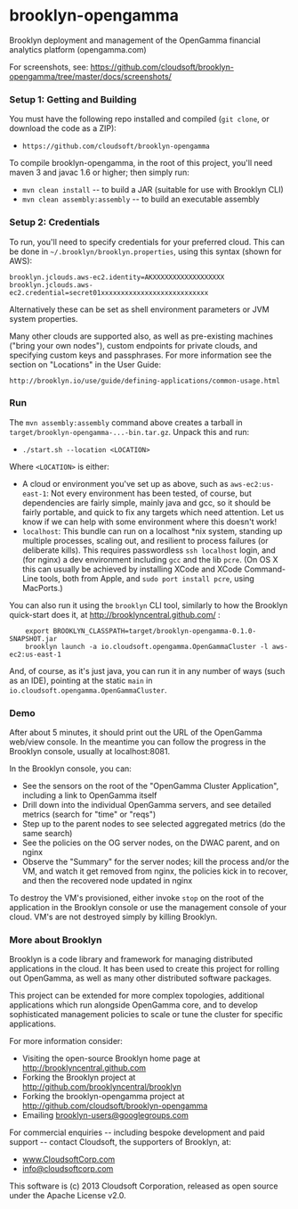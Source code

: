 brooklyn-opengamma
==================

Brooklyn deployment and management of the OpenGamma financial analytics platform (opengamma.com)

For screenshots, see: https://github.com/cloudsoft/brooklyn-opengamma/tree/master/docs/screenshots/


### Setup 1:  Getting and Building

You must have the following repo installed and compiled (`git clone`, or download the code as a ZIP):

* `https://github.com/cloudsoft/brooklyn-opengamma`

To compile brooklyn-opengamma, in the root of this project, you'll need maven 3 and javac 1.6 or higher;
then simply run:

* `mvn clean install` -- to build a JAR (suitable for use with Brooklyn CLI)
* `mvn clean assembly:assembly` -- to build an executable assembly


### Setup 2:  Credentials

To run, you'll need to specify credentials for your preferred cloud.  This can be done 
in `~/.brooklyn/brooklyn.properties`, using this syntax (shown for AWS):

    brooklyn.jclouds.aws-ec2.identity=AKXXXXXXXXXXXXXXXXXX
    brooklyn.jclouds.aws-ec2.credential=secret01xxxxxxxxxxxxxxxxxxxxxxxxxxx

Alternatively these can be set as shell environment parameters or JVM system properties.

Many other clouds are supported also, as well as pre-existing machines ("bring your own nodes"),
custom endpoints for private clouds, and specifying custom keys and passphrases.
For more information see the section on "Locations" in the User Guide:

    http://brooklyn.io/use/guide/defining-applications/common-usage.html


### Run

The `mvn assembly:assembly` command above creates a tarball in `target/brooklyn-opengamma-...-bin.tar.gz`.
Unpack this and run:

* `./start.sh --location <LOCATION>`

Where `<LOCATION>` is either:

* A cloud or environment you've set up as above, such as `aws-ec2:us-east-1`:
  Not every environment has been tested, of course, but dependencies are fairly simple, 
  mainly java and gcc, so it should be fairly portable, and quick to fix any targets which need attention.
  Let us know if we can help with some environment where this doesn't work! 
* `localhost`: This bundle can run on a localhost *nix system, standing up multiple processes,
  scaling out, and resilient to process failures (or deliberate kills). 
  This requires passwordless `ssh localhost` login, and (for nginx) a dev 
  environment including `gcc` and the lib `pcre`.
  (On OS X this can usually be achieved by installing XCode and XCode Command-Line tools, both from Apple,
  and `sudo port install pcre`, using MacPorts.)  

You can also run it using the `brooklyn` CLI tool, similarly to how the Brooklyn quick-start does it,
at http://brooklyncentral.github.com/ :

        export BROOKLYN_CLASSPATH=target/brooklyn-opengamma-0.1.0-SNAPSHOT.jar
        brooklyn launch -a io.cloudsoft.opengamma.OpenGammaCluster -l aws-ec2:us-east-1

And, of course, as it's just java, you can run it in any number of ways (such as an IDE), 
pointing at the static `main` in `io.cloudsoft.opengamma.OpenGammaCluster`.


### Demo

After about 5 minutes, it should print out the URL of the OpenGamma web/view console.
In the meantime you can follow the progress in the Brooklyn console, usually at localhost:8081.  

In the Brooklyn console, you can:

* See the sensors on the root of the "OpenGamma Cluster Application", including a link to OpenGamma itself
* Drill down into the individual OpenGamma servers, and see detailed metrics (search for "time" or "reqs")
* Step up to the parent nodes to see selected aggregated metrics (do the same search)
* See the policies on the OG server nodes, on the DWAC parent, and on nginx 
* Observe the "Summary" for the server nodes; kill the process and/or the VM, and watch it get removed from nginx, 
  the policies kick in to recover, and then the recovered node updated in nginx

To destroy the VM's provisioned, either invoke `stop` on the root of the application in the 
Brooklyn console or use the management console of your cloud.  VM's are not destroyed simply 
by killing Brooklyn.



### More about Brooklyn

Brooklyn is a code library and framework for managing distributed applications
in the cloud.  It has been used to create this project for rolling out OpenGamma,
as well as many other distributed software packages.

This project can be extended for more complex topologies, additional applications
which run alongside OpenGamma core, and to develop sophisticated management policies to
scale or tune the cluster for specific applications.

For more information consider:

* Visiting the open-source Brooklyn home page at  http://brooklyncentral.github.com
* Forking the Brooklyn project at  http://github.com/brooklyncentral/brooklyn
* Forking the brooklyn-opengamma project at  http://github.com/cloudsoft/brooklyn-opengamma
* Emailing  brooklyn-users@googlegroups.com 

For commercial enquiries -- including bespoke development and paid support --
contact Cloudsoft, the supporters of Brooklyn, at:

* www.CloudsoftCorp.com
* info@cloudsoftcorp.com

This software is (c) 2013 Cloudsoft Corporation, released as open source under the Apache License v2.0.

